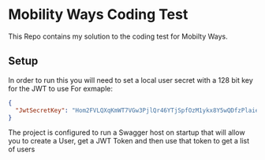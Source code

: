 # Mobility Ways Coding Test
This Repo contains my solution to the coding test for Mobilty Ways.

## Setup
In order to run this you will need to set a local user secret with a 128 bit key for the JWT to use
For exmaple:

```json
{
  "JwtSecretKey": "Hom2FVLQXqKmWT7VGw3PjlQr46YTjSpfOzM1ykx8Y5wQDfzPlaieq4HIk3jTRtcyaWIlO8CCDH4YDaTrQCREHuHcZIbDfgI61hjYZ3BmavGa2J0Bxe2MImROZOKo1VPp"
}
```

The project is configured to run a Swagger host on startup that will allow you to create a User, get a JWT Token and then use that token to get a list of users